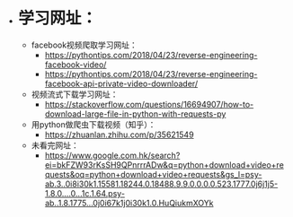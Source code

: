 * # 学习网址：<br>
  * facebook视频爬取学习网址：<br>
    * https://pythontips.com/2018/04/23/reverse-engineering-facebook-video/<br>
    * https://pythontips.com/2018/04/23/reverse-engineering-facebook-api-private-video-downloader/<br>
  * 视频流式下载学习网址：<br>
    * https://stackoverflow.com/questions/16694907/how-to-download-large-file-in-python-with-requests-py<br>
  * 用python做爬虫下载视频（知乎）：<br>
    * https://zhuanlan.zhihu.com/p/35621549<br>
  * 未看完网址：<br>
    * https://www.google.com.hk/search?ei=bkFZW93rKsSH9QPnrrrADw&q=python+download+video+requests&oq=python+download+video+requests&gs_l=psy-ab.3..0i8i30k1.15581.18244.0.18488.9.9.0.0.0.0.523.1777.0j6j1j5-1.8.0....0...1c.1.64.psy-ab..1.8.1775...0j0i67k1j0i30k1.0.HuQiukmXOYk<br>
